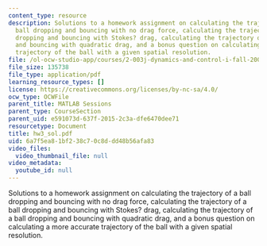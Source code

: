 ```yaml
---
content_type: resource
description: Solutions to a homework assignment on calculating the trajectory of a
  ball dropping and bouncing with no drag force, calculating the trajectory of a ball
  dropping and bouncing with Stokes? drag, calculating the trajectory of a ball dropping
  and bouncing with quadratic drag, and a bonus question on calculating a more accurate
  trajectory of the ball with a given spatial resolution.
file: /ol-ocw-studio-app/courses/2-003j-dynamics-and-control-i-fall-2007/6a7f5ea81bf238c70c8ddd48b56afa83_hw3_sol.pdf
file_size: 135738
file_type: application/pdf
learning_resource_types: []
license: https://creativecommons.org/licenses/by-nc-sa/4.0/
ocw_type: OCWFile
parent_title: MATLAB Sessions
parent_type: CourseSection
parent_uid: e591073d-637f-2015-2c3a-dfe6470dee71
resourcetype: Document
title: hw3_sol.pdf
uid: 6a7f5ea8-1bf2-38c7-0c8d-dd48b56afa83
video_files:
  video_thumbnail_file: null
video_metadata:
  youtube_id: null
---
```

Solutions to a homework assignment on calculating the trajectory of a ball dropping and bouncing with no drag force, calculating the trajectory of a ball dropping and bouncing with Stokes? drag, calculating the trajectory of a ball dropping and bouncing with quadratic drag, and a bonus question on calculating a more accurate trajectory of the ball with a given spatial resolution.